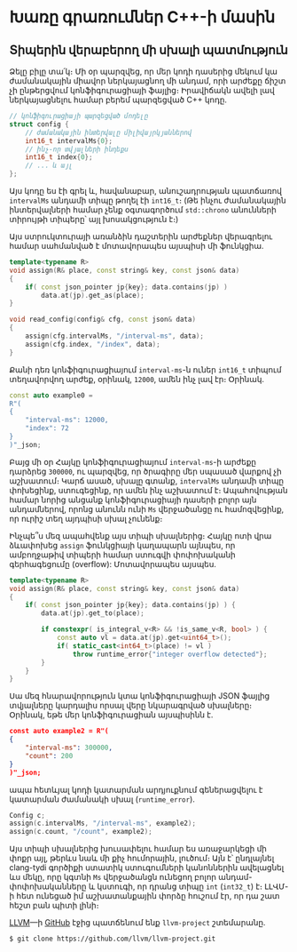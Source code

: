# Խառը գրառումներ C++-ի մասին

## Տիպերին վերաբերող մի սխալի պատմություն

Ձելը բիլը տա՛կ։ Մի օր պարզվեց, որ մեր կոդի դասերից մեկում կա ժամանակային միավոր ներկայացնող մի անդամ, որի արժեքը ճիշտ չի ընթերցվում կոնֆիգուրացիայի ֆայլից։ Իրավիճակն ավելի լավ ներկայացնելու համար բերեմ պարզեցված C++ կոդը.

```C++
// կոնֆիգուրացիայի պարզեցված մոդելը
struct config {
    // ժամանակային ինտերվալը միլիվայրկյաններով
    int16_t intervalMs{0};
    // ինչ-որ տվյալների ինդեքս
    int16_t index{0};
    // ... և այլ
};
```

Այս կոդը ես էի գրել և, հավանաբար, անուշադրության պատճառով `intervalMs` անդամի տիպը թողել էի `int16_t`։ (Թե ինչու ժամանակային ինտերվալների համար չենք օգտագործում `std::chrono` անունների տիրույթի տիպերը՝ այլ խոսակցություն է։)

Այս ստրուկտուրայի առանձին դաշտերին արժեքներ վերագրելու համար սահմանված է մոտավորապես այսպիսի մի ֆունկցիա.

```C++
template<typename R>
void assign(R& place, const string& key, const json& data)
{
    if( const json_pointer jp{key}; data.contains(jp) )
        data.at(jp).get_as(place);
}

void read_config(config& cfg, const json& data)
{
    assign(cfg.intervalMs, "/interval-ms", data);
    assign(cfg.index, "/index", data);
}
```

Քանի դեռ կոնֆիգուրացիայում `interval-ms`-ն ուներ `int16_t` տիպում տեղավորվող արժեք, օրինակ, `12000`, ամեն ինչ լավ էր։ Օրինակ.

```C++
const auto example0 =
R"(
{
    "interval-ms": 12000,
    "index": 72
}
)"_json;
```

Բայց մի օր Հայկը կոնֆիգուրացիայում `interval-ms`-ի արժեքը դարձրեց `300000`, ու պարզվեց, որ ծրագիրը մեր սպասած վարքով չի աշխատում։ Կարճ ասած, սխալը գտանք, `intervalMs` անդամի տիպը փոխեցինք, ստուգեցինք, որ ամեն ինչ աշխատում է։ Ապահովության համար նորից անցանք կոնֆիգուրացիայի դասերի բոլոր այն անդամներով, որոնց անունն ունի `Ms` վերջածանցը ու համոզվեցինք, որ ուրիշ տեղ այդպիսի սխալ չունենք։

Ինչպե՞ս մեզ ապահվենք այս տիպի սխալներից։ Հայկը ոտի վրա ձևափոխեց `assign` ֆունկցիայի կաղապարն այնպես, որ ամբողջաթիվ տիպերի համար ստուգվի փոփոխականի գերհագեցումը (overflow): Մոտավորապես այսպես.

```C++
template<typename R>
void assign(R& place, const string& key, const json& data)
{
    if( const json_pointer jp{key}; data.contains(jp) ) {
        data.at(jp).get_to(place);

        if constexpr( is_integral_v<R> && !is_same_v<R, bool> ) {
            const auto vl = data.at(jp).get<uint64_t>();
            if( static_cast<int64_t>(place) != vl )
                throw runtime_error{"integer overflow detected"};
        }
    }
}
```

Սա մեզ հնարավորություն կտա կոնֆիգուրացիայի JSON ֆայլից տվյալները կարդալիս որսալ վերը նկարագրված սխալները։ Օրինակ, եթե մեր կոնֆիգուրացիան այսպիսինն է.

```json
const auto example2 = R"(
{
    "interval-ms": 300000,
    "count": 200
}
)"_json;
```

ապա հետևյալ կոդի կատարման արդյուքնում գեներացվելու է կատարման ժամանակի սխալ (`runtime_error`).

```C++
Config c;
assign(c.intervalMs, "/interval-ms", example2);
assign(c.count, "/count", example2);
```

Այս տիպի սխալներից խուսափելու համար ես առաջարկեցի մի փոքր այլ, թերևս նաև մի քիչ հումորային, լուծում։ Այն է՝ ընդլայնել clang-tydi գործիքի ստատիկ ստուգումների կանոններին ավելացնել ևս մեկը, որը կգտնի `Ms` վերջածանցն ունեցող բոլոր անդամ-փոփոխականները և կստուգի, որ դրանց տիպը `int` (`int32_t`) է։ ԼԼՎՄ-ի հետ ունեցած իմ աշխատանքային փորձը հուշում էր, որ դա շատ հեշտ բան պիտի լինի։

[LLVM](https://llvm.org/)—ի [GitHub](https://github.com/llvm) էջից պատճենում ենք `llvm-project` շտեմարանը.

```bash
$ git clone https://github.com/llvm/llvm-project.git
```
